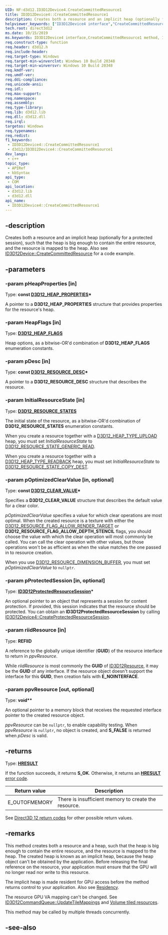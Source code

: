 ```yaml
---
UID: NF:d3d12.ID3D12Device4.CreateCommittedResource1
title: ID3D12Device4::CreateCommittedResource1
description: Creates both a resource and an implicit heap (optionally for a protected session), such that the heap is big enough to contain the entire resource, and the resource is mapped to the heap.
helpviewer_keywords: ["ID3D12Device4 interface","CreateCommittedResource1 method","ID3D12Device4.CreateCommittedResource1","ID3D12Device4::CreateCommittedResource1","CreateCommittedResource1","CreateCommittedResource1 method","CreateCommittedResource1 method","ID3D12Device4 interface","direct3d12.id3d12device4_createcommittedresource1","d3d12/ID3D12Device4::CreateCommittedResource1"]
tech.root: direct3d12
ms.date: 10/15/2019
ms.keywords: ID3D12Device4 interface,CreateCommittedResource1 method, ID3D12Device4.CreateCommittedResource1, ID3D12Device4::CreateCommittedResource1, CreateCommittedResource1, CreateCommittedResource1 method, CreateCommittedResource1 method,ID3D12Device4 interface, direct3d12.id3d12device4_createcommittedresource1, d3d12/ID3D12Device4::CreateCommittedResource1
req.construct-type: function
req.header: d3d12.h
req.include-header: 
req.target-type: Windows
req.target-min-winverclnt: Windows 10 Build 20348
req.target-min-winversvr: Windows 10 Build 20348
req.kmdf-ver: 
req.umdf-ver: 
req.ddi-compliance: 
req.unicode-ansi: 
req.idl: 
req.max-support: 
req.namespace: 
req.assembly: 
req.type-library: 
req.lib: d3d12.lib
req.dll: d3d12.dll
req.irql: 
targetos: Windows
req.typenames: 
req.redist: 
f1_keywords:
 - ID3D12Device4::CreateCommittedResource1
 - d3d12/ID3D12Device4::CreateCommittedResource1
dev_langs:
 - c++
topic_type:
 - APIRef
 - kbSyntax
api_type:
 - COM
api_location:
 - d3d12.lib
 - d3d12.dll
api_name:
 - ID3D12Device4::CreateCommittedResource1
---
```


## -description

Creates both a resource and an implicit heap (optionally for a protected session), such that the heap is big enough to contain the entire resource, and the resource is mapped to the heap. Also see [ID3D12Device::CreateCommittedResource](./nf-d3d12-id3d12device-createcommittedresource.md) for a code example.

## -parameters

### -param pHeapProperties [in]

Type: **const [D3D12_HEAP_PROPERTIES](./ns-d3d12-d3d12_heap_properties.md)\***

A pointer to a **D3D12_HEAP_PROPERTIES** structure that provides properties for the resource's heap.

### -param HeapFlags [in]

Type: **[D3D12_HEAP_FLAGS](./ne-d3d12-d3d12_heap_flags.md)**

Heap options, as a bitwise-OR'd combination of **D3D12_HEAP_FLAGS** enumeration constants.

### -param pDesc [in]

Type: **const [D3D12_RESOURCE_DESC](./ns-d3d12-d3d12_resource_desc.md)\***

A pointer to a **D3D12_RESOURCE_DESC** structure that describes the resource.

### -param InitialResourceState [in]

Type: **[D3D12_RESOURCE_STATES](./ne-d3d12-d3d12_resource_states.md)**

The initial state of the resource, as a bitwise-OR'd combination of **D3D12_RESOURCE_STATES** enumeration constants.

When you create a resource together with a [D3D12_HEAP_TYPE_UPLOAD](./ne-d3d12-d3d12_heap_type.md) heap, you must set *InitialResourceState* to [D3D12_RESOURCE_STATE_GENERIC_READ](./ne-d3d12-d3d12_resource_states.md).

When you create a resource together with a [D3D12_HEAP_TYPE_READBACK](./ne-d3d12-d3d12_heap_type.md) heap, you must set *InitialResourceState* to [D3D12_RESOURCE_STATE_COPY_DEST](./ne-d3d12-d3d12_resource_states.md).

### -param pOptimizedClearValue [in, optional]

Type: **const [D3D12_CLEAR_VALUE](./ns-d3d12-d3d12_clear_value.md)\***

Specifies a **D3D12_CLEAR_VALUE** structure that describes the default value for a clear color.

*pOptimizedClearValue* specifies a value for which clear operations are most optimal. When the created resource is a texture with either the [D3D12_RESOURCE_FLAG_ALLOW_RENDER_TARGET](./ne-d3d12-d3d12_resource_flags.md) or **D3D12_RESOURCE_FLAG_ALLOW_DEPTH_STENCIL** flags, you should choose the value with which the clear operation will most commonly be called. You can call the clear operation with other values, but those operations won't be as efficient as when the value matches the one passed in to resource creation.

When you use [D3D12_RESOURCE_DIMENSION_BUFFER](./ne-d3d12-d3d12_resource_dimension.md), you must set *pOptimizedClearValue* to `nullptr`.

### -param pProtectedSession [in, optional]

Type: **[ID3D12ProtectedResourceSession](./nn-d3d12-id3d12protectedresourcesession.md)\***

An optional pointer to an object that represents a session for content protection. If provided, this session indicates that the resource should be protected. You can obtain an **ID3D12ProtectedResourceSession** by calling [ID3D12Device4::CreateProtectedResourceSession](./nf-d3d12-id3d12device4-createprotectedresourcesession.md).

### -param riidResource [in]

Type: **REFIID**

A reference to the globally unique identifier (**GUID**) of the resource interface to return in *ppvResource*.

While *riidResource* is most commonly the **GUID** of [ID3D12Resource](./nn-d3d12-id3d12resource.md), it may be the **GUID** of any interface. If the resource object doesn't support the interface for this **GUID**, then creation fails with **E_NOINTERFACE**.

### -param ppvResource [out, optional]

Type: **void\*\***

An optional pointer to a memory block that receives the requested interface pointer to the created resource object.

*ppvResource* can be `nullptr`, to enable capability testing. When *ppvResource* is `nullptr`, no object is created, and **S_FALSE** is returned when *pDesc* is valid.

## -returns

Type: **[HRESULT](/windows/win32/com/structure-of-com-error-codes)**

If the function succeeds, it returns **S_OK**. Otherwise, it returns an [**HRESULT**](/windows/desktop/com/structure-of-com-error-codes) [error code](/windows/win32/com/com-error-codes-10).

|Return value|Description|
|-|-|
|E_OUTOFMEMORY|There is insufficient memory to create the resource.|

See [Direct3D 12 return codes](/windows/win32/direct3d12/d3d12-graphics-reference-returnvalues) for other possible return values.

## -remarks

This method creates both a resource and a heap, such that the heap is big enough to contain the entire resource, and the resource is mapped to the heap. The created heap is known as an implicit heap, because the heap object can't be obtained by the application. Before releasing the final reference on the resource, your application must ensure that the GPU will no longer read nor write to this resource.

The implicit heap is made resident for GPU access before the method returns control to your application. Also see [Residency](/windows/win32/direct3d12/residency).

The resource GPU VA mapping can't be changed. See [ID3D12CommandQueue::UpdateTileMappings](./nf-d3d12-id3d12commandqueue-updatetilemappings.md) and [Volume tiled resources](/windows/win32/direct3d12/volume-tiled-resources).

This method may be called by multiple threads concurrently.

## -see-also
